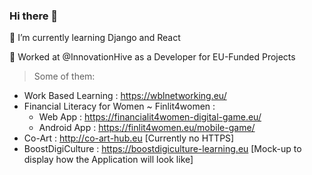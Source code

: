### Hi there 👋
🌱 I’m currently learning Django and React

🔭 Worked at @InnovationHive as a Developer for EU-Funded Projects
> Some of them:

  - Work Based Learning : https://wblnetworking.eu/
  - Financial Literacy for Women ~ Finlit4women : 
      - Web App : https://financialit4women-digital-game.eu/
      - Android App : https://finlit4women.eu/mobile-game/
  - Co-Art : http://co-art-hub.eu [Currently no HTTPS]
  - BoostDigiCulture : https://boostdigiculture-learning.eu [Mock-up to display how the Application will look like]
<!--
**dio22222/dio22222** is a ✨ _special_ ✨ repository because its `README.md` (this file) appears on your GitHub profile.

Here are some ideas to get you started:

- 🔭 I’m currently working on ...
- 🌱 I’m currently learning ...
- 👯 I’m looking to collaborate on ...
- 🤔 I’m looking for help with ...
- 💬 Ask me about ...
- 📫 How to reach me: ...
- 😄 Pronouns: ...
- ⚡ Fun fact: ...
-->
